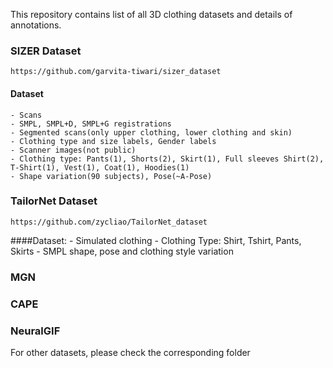 This repository contains list of all 3D clothing datasets and details of annotations.

### SIZER Dataset
    https://github.com/garvita-tiwari/sizer_dataset

#### Dataset

    - Scans
    - SMPL, SMPL+D, SMPL+G registrations
    - Segmented scans(only upper clothing, lower clothing and skin)
    - Clothing type and size labels, Gender labels
    - Scanner images(not public)
    - Clothing type: Pants(1), Shorts(2), Skirt(1), Full sleeves Shirt(2), T-Shirt(1), Vest(1), Coat(1), Hoodies(1)
    - Shape variation(90 subjects), Pose(~A-Pose)

### TailorNet Dataset
    https://github.com/zycliao/TailorNet_dataset
####Dataset:
    - Simulated clothing
    - Clothing Type: Shirt, Tshirt, Pants, Skirts
    - SMPL shape, pose and clothing style variation

### MGN
    
### CAPE

### NeuralGIF
    
For other datasets, please check the corresponding folder


